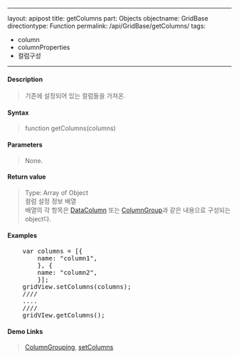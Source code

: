 
---
layout: apipost
title: getColumns
part: Objects
objectname: GridBase
directiontype: Function
permalink: /api/GridBase/getColumns/
tags:
  - column
  - columnProperties
  - 컬럼구성
---


#### Description

> 기존에 설정되어 있는 컬럼들을 가져온.

#### Syntax

> function getColumns(columns)

#### Parameters

> None.

#### Return value

> Type: Array of Object  
> 컬럼 설정 정보 배열  
> 배열의 각 항목은 [DataColumn](/api/types/DataColumn/) 또는 [ColumnGroup](/api/types/ColumnGroup)과 같은 내용으로 구성되는 object다.  

#### Examples 

<pre class="prettyprint">
    var columns = [{
        name: "column1",
        }, {
        name: "column2",
        }];
    gridView.setColumns(columns);
    ////
    ....
    ////
    gridVIew.getColumns();
</pre>

#### Demo Links
> [ColumnGrouping](http://demo.realgrid.com/Demo/ColumnGrouping), [setColumns](/api/GridBase/getColumns)